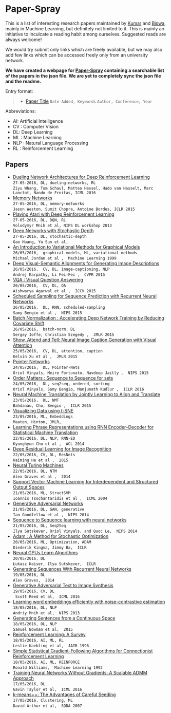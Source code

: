 # Paper-Spray

This is a list of interesting research papers maintained by [Kumar](https://github.com/kumarkrishna) and [Biswa](https://github.com/biswajitsc), mainly in Machine Learning, but definitely not limited to it. This is mainly an initiative to inculcate a reading habit among ourselves. Suggested reads are always welcome!

We would try submit only links which are freely available, but we may also add few links which can be accessed freely only from an university network.

__We have created a webpage for [Paper-Spray](https://biswajitsc.github.io/paper-spray.html) containing a searchable list of the papers in the json file. We are yet to completely sync the json file and the readme.__

Entry format:
> * [Paper Title](Link)
> ```Date Added, Keywords```
> ```Author, Conference, Year```

Abbreviations:
* AI: Artificial Intelligence
* CV : Computer Vision
* DL: Deep Learning
* ML : Machine Learning
* NLP : Natural Language Processing
* RL : Reinforcement Learning

<!---
Instructions:
* Add new papers at the top.
* For each entry add two or more spaces at the end of line 1 to enter a newline.

CLI for adding papers :
* Add ```$paperspraypath``` as environment variable for path to the github repository.
```sh
export paperspraypath=/path/to/github/repository
```
* Add an alias to .bashrc / .bash_profile to directly add papers from any folder through terminal :D .
```sh
alias spray-papers="bash $paperspraypath/scripts/add_papers.sh"
```
 * Use ```spray-papers``` as terminal command.
-->


## Papers
* <a href="http://arxiv.org/abs/1511.06581">Dueling Network Architectures for Deep Reinforcement Learning</a>  
```27-05-2016, DL, dueling-networks, RL```  
```Ziyu Whang, Tom Schaul, Matteo Hessel, Hado van Hasselt, Marc Lanctot, Nando de Freitas, ICML 2016```  
* <a href="http://arxiv.org/pdf/1410.3916v11.pdf">Memory Networks</a>  
```27-05-2016, DL, memory-networks```  
```Jason Weston, Sumit Chopra, Antoine Bordes, ICLR 2015```  
* <a href="http://arxiv.org/abs/1312.5602">Playing Atari with Deep Reinforcement Learning</a>  
```27-05-2016, DL, DQN, RL```  
```Volodymyr Mnih et al, NIPS DL workshop 2013```  
* <a href="https://arxiv.org/pdf/1603.09382.pdf">Deep Networks with Stochastic Depth</a>  
```27-05-2016, DL, stochastic-depth```  
```Gao Huang, Yu Sun et al, ```  
* <a href="http://people.eecs.berkeley.edu/~jordan/papers/variational-intro.pdf">An Introduction to Variational Methods for Graphical Models</a>  
```26/05/2016,  graphical-models, ML, variational-methods```  
```Michael Jordan et al ,  Machine Learning 1999 ```  
* <a href="http://arxiv.org/pdf/1412.2306v2.pdf">Deep Visual-Semantic Alignments for Generating Image Descriptions</a>  
```26/05/2016,  CV, DL, image-captioning, NLP```  
```Andrej Karpathy, Li Fei-Fei ,  CVPR 2015 ```  
* <a href="https://arxiv.org/pdf/1505.00468.pdf">VQA : Visual Question Answering</a>  
```26/05/2016,  CV, DL, QA```  
```Aishwarya Agarwal et al ,  ICCV 2015 ```  
* <a href="https://papers.nips.cc/paper/5956-scheduled-sampling-for-sequence-prediction-with-recurrent-neural-networks.pdf">Scheduled Sampling for Sequence Prediction with Recurrent Neural Networks</a>  
```26/05/2016,  DL, RNN, scheduled-sampling```  
```Samy Bengio et al ,  NIPS 2015 ```  
* <a href="http://arxiv.org/pdf/1502.03167v3.pdf">Batch Normalization : Accelerating Deep Network Training by Reducing Covariate Shift</a>  
```26/05/2016,  batch-norm, DL```  
```Sergey Ioffe, Christian Szegedy ,  JMLR 2015 ```  
* <a href="http://arxiv.org/abs/1502.03044">Show, Attend and Tell: Neural Image Caption Generation with Visual Attention</a>  
```25/05/2016,  CV, DL, attention, caption```  
```Kelvin Xu et al ,  JMLR 2015 ```  
* <a href="https://papers.nips.cc/paper/5866-pointer-networks.pdf">Pointer Networks</a>  
```24/05/2016,  DL, Pointer-Nets```  
```Oriol Vinyals, Meire Fortunato, Navdeep Jaitly ,  NIPS 2015 ```  
* <a href="http://arxiv.org/pdf/1511.06391v3.pdf">Order Matters : Sequence to Sequence for sets</a>  
```24/05/2016,  DL, seq2seq, ordered, sorting```  
```Oriol Vinyals, Samy Bengio, Manjunath Kudlur ,  ICLR 2016 ```  
* <a href="http://arxiv.org/pdf/1409.0473.pdf">Neural Machine Translation by Jointly Learning to Align and Translate</a>  
```23/05/2016,  DL, NMT```  
```Bahdanau, Cho, Bengio ,  ICLR 2015 ```  
* <a href="http://www.cs.toronto.edu/~hinton/absps/tsne.pdf">Visualizing Data using t-SNE</a>  
```23/05/2016, ML, Embeddings```  
``` Maaten, Hinton, JMLR,  ```  
* <a href="http://arxiv.org/pdf/1406.1078v3.pdf">Learning Phrase Representations using RNN Encoder–Decoder for Statistical Machine Translation</a>  
```22/05/2016, DL, NLP, RNN-ED```  
```Kyunghyun Cho et al ,  ACL 2014 ```  
* <a href="https://arxiv.org/pdf/1512.03385v1.pdf">Deep Residual Learning for Image Recognition</a>  
```22/05/2016, CV, DL, ResNets```  
```Kaiming He et al ,  2015 ```  
* <a href="https://arxiv.org/pdf/1410.5401v2.pdf">Neural Turing Machines</a>  
```22/05/2016, DL, NTM```  
```Alex Graves et al ,  2014  ```  
* <a href="http://machinelearning.org/proceedings/icml2004/papers/76.pdf">Support Vector Machine Learning for Interdependent and Structured Output Spaces</a>  
```21/05/2016, ML, StructSVM```  
```Ioannis Tsochantaridis et al ,  ICML 2004 ```  
* <a href="http://arxiv.org/abs/1406.2661">Generative Adversarial Networks</a>  
```21/05/2016, DL, GAN, generative```  
```Ian Goodfellow et al ,  NIPS 2014 ```  
* <a href="http://arxiv.org/pdf/1409.3215.pdf">Sequence to Sequence learning with neural networks</a>  
```21/05/2016, DL, Seq2Seq ```  
``` Ilya Sutskever, Oriol Vinyals, and Quoc Le,  NIPS 2014 ```  
* <a href="https://arxiv.org/pdf/1412.6980.pdf">Adam : A Method for Stochastic Optimization</a>  
```20/05/2016, ML, Optimization, ADAM ```  
``` Diederik Kingma, Jimmy Ba,  ICLR ```  
* <a href="http://arxiv.org/pdf/1511.08228v3.pdf">Neural GPUs Learn Algorithms</a>  
```20/05/2016, DL```  
``` Łukasz Kaiser, Ilya Sutskever,  ICLR ```  
* <a href="http://arxiv.org/pdf/1308.0850v5.pdf">Generating Sequences With Recurrent Neural Networks</a>  
```19/05/2016, DL```  
``` Alex Graves,  2014 ```  
* <a href="http://arxiv.org/pdf/1605.05396v1.pdf">Generative Adversarial Text to Image Synthesis</a>  
```19/05/2016, CV, DL```  
```  Scott Reed et al,  ICML 2016 ```  
* <a href="https://papers.nips.cc/paper/5165-learning-word-embeddings-efficiently-with-noise-contrastive-estimation.pdf">Learning word embeddings efficiently with noise-contrastive estimation</a>  
```18/05/2016, DL, NLP```  
``` Andriy Mnih et al,  NIPS 2013 ```  
* <a href="http://arxiv.org/pdf/1511.06349v4.pdf">Generating Sentences from a Continuous Space</a>  
```18/05/2016, DL, NLP```  
``` Samuel Bowman et al,  2015 ```  
* <a href="https://www.jair.org/media/301/live-301-1562-jair.pdf">Reinforcement Learning: A Survey</a>  
```18/05/2016, AI, ML, RL```  
``` Leslie Kaebling et al,  JAIR 1996 ```  
* <a href="http://www-anw.cs.umass.edu/~barto/courses/cs687/williams92simple.pdf">Simple Statistical Gradient-Following Algorithms for Connectionist Reinforcement Learning</a>  
```18/05/2016, AI, ML, REINFORCE```  
``` Ronald Williams,  Machine Learning 1992 ```  
* <a href="http://arxiv.org/pdf/1605.02026.pdf">Training Neural Networks Without Gradients: A Scalable ADMM Approach</a>  
```17/05/2016, DL```  
``` Gavin Taylor et al,  ICML 2016 ```  
* <a href="http://ilpubs.stanford.edu:8090/778/1/2006-13.pdf">k-means++: The Advantages of Careful Seeding</a>  
```17/05/2016, Clustering, ML ```  
``` David Arthur et al,  SODA 2007 ```  
